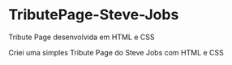# TributePage-Steve-Jobs
 Tribute Page desenvolvida em HTML e CSS

Criei uma simples Tribute Page do Steve Jobs com HTML e CSS